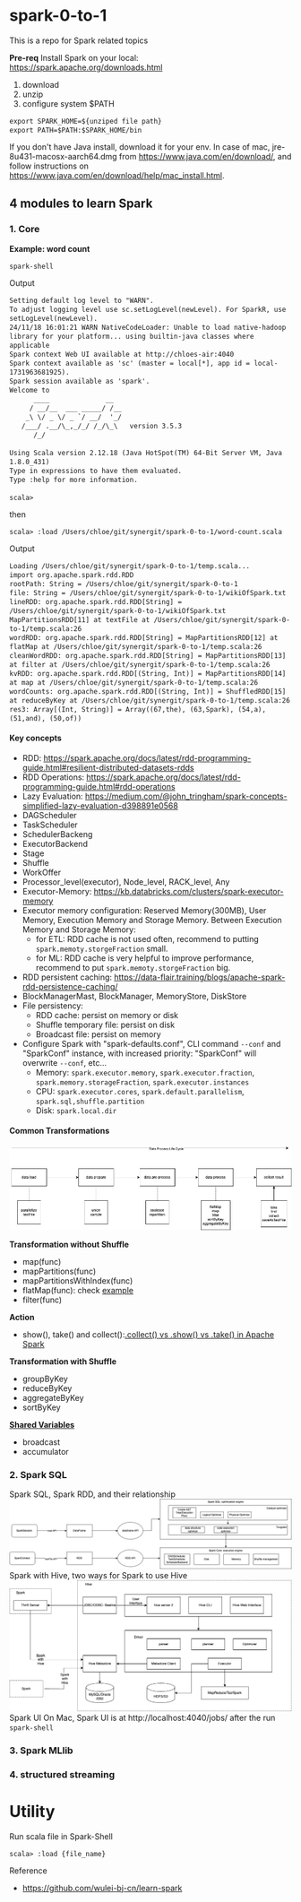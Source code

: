# spark-0-to-1
This is a repo for Spark related topics

**Pre-req**
Install Spark on your local: https://spark.apache.org/downloads.html
1. download
2. unzip
3. configure system $PATH
```shell
export SPARK_HOME=${unziped file path}
export PATH=$PATH:$SPARK_HOME/bin
```
If you don't have Java install, download it for your env. In case of mac, jre-8u431-macosx-aarch64.dmg from https://www.java.com/en/download/, and follow instructions on https://www.java.com/en/download/help/mac_install.html.

## 4 modules to learn Spark
### 1. Core
**Example: word count**
<br>

```shell
spark-shell
```
Output
```shell
Setting default log level to "WARN".
To adjust logging level use sc.setLogLevel(newLevel). For SparkR, use setLogLevel(newLevel).
24/11/18 16:01:21 WARN NativeCodeLoader: Unable to load native-hadoop library for your platform... using builtin-java classes where applicable
Spark context Web UI available at http://chloes-air:4040
Spark context available as 'sc' (master = local[*], app id = local-1731963681925).
Spark session available as 'spark'.
Welcome to
      ____              __
     / __/__  ___ _____/ /__
    _\ \/ _ \/ _ `/ __/  '_/
   /___/ .__/\_,_/_/ /_/\_\   version 3.5.3
      /_/
         
Using Scala version 2.12.18 (Java HotSpot(TM) 64-Bit Server VM, Java 1.8.0_431)
Type in expressions to have them evaluated.
Type :help for more information.

scala>
```
then 
```
scala> :load /Users/chloe/git/synergit/spark-0-to-1/word-count.scala
```
Output
```shell
Loading /Users/chloe/git/synergit/spark-0-to-1/temp.scala...
import org.apache.spark.rdd.RDD
rootPath: String = /Users/chloe/git/synergit/spark-0-to-1
file: String = /Users/chloe/git/synergit/spark-0-to-1/wikiOfSpark.txt
lineRDD: org.apache.spark.rdd.RDD[String] = /Users/chloe/git/synergit/spark-0-to-1/wikiOfSpark.txt MapPartitionsRDD[11] at textFile at /Users/chloe/git/synergit/spark-0-to-1/temp.scala:26
wordRDD: org.apache.spark.rdd.RDD[String] = MapPartitionsRDD[12] at flatMap at /Users/chloe/git/synergit/spark-0-to-1/temp.scala:26
cleanWordRDD: org.apache.spark.rdd.RDD[String] = MapPartitionsRDD[13] at filter at /Users/chloe/git/synergit/spark-0-to-1/temp.scala:26
kvRDD: org.apache.spark.rdd.RDD[(String, Int)] = MapPartitionsRDD[14] at map at /Users/chloe/git/synergit/spark-0-to-1/temp.scala:26
wordCounts: org.apache.spark.rdd.RDD[(String, Int)] = ShuffledRDD[15] at reduceByKey at /Users/chloe/git/synergit/spark-0-to-1/temp.scala:26
res3: Array[(Int, String)] = Array((67,the), (63,Spark), (54,a), (51,and), (50,of))
```

#### **Key concepts**

* RDD: https://spark.apache.org/docs/latest/rdd-programming-guide.html#resilient-distributed-datasets-rdds
* RDD Operations: https://spark.apache.org/docs/latest/rdd-programming-guide.html#rdd-operations
* Lazy Evaluation: https://medium.com/@john_tringham/spark-concepts-simplified-lazy-evaluation-d398891e0568
* DAGScheduler
* TaskScheduler
* SchedulerBackeng
* ExecutorBackend
* Stage
* Shuffle
* WorkOffer
* Processor_level(executor), Node_level, RACK_level, Any
* Executor-Memory: https://kb.databricks.com/clusters/spark-executor-memory
* Executor memory configuration: Reserved Memory(300MB), User Memory, Execution Memory and Storage Memory. Between Execution Memory and Storage Memory: 
    * for ETL: RDD cache is not used often, recommend to putting `spark.memoty.storgeFraction` small. 
    * for ML: RDD cache is very helpful to improve performance, recommend to put `spark.memoty.storgeFraction` big. 
* RDD persistent caching: https://data-flair.training/blogs/apache-spark-rdd-persistence-caching/
* BlockManagerMast, BlockManager, MemoryStore, DiskStore
* File persistency:
    * RDD cache: persist on memory or disk
    * Shuffle temporary file: persist on disk
    * Broadcast file: persist on memory
* Configure Spark with "spark-defaults.conf", CLI command `--conf` and "SparkConf" instance, with increased priority: "SparkConf" will overwrite `--conf`, etc...
    * Memory: `spark.executor.memory`, `spark.executor.fraction`, `spark.memory.storageFraction`, `spark.executor.instances`
    * CPU: `spark.executor.cores`, `spark.default.parallelism`, `spark.sql,shuffle.partition`
    * Disk: `spark.local.dir`


####  **Common Transformations**

![spark-data-life-cycle](/spark-core/spark-lifecycle-trans.jpg)


**Transformation without Shuffle**
<br>

* map(func)
* mapPartitions(func)
* mapPartitionsWithIndex(func)
* flatMap(func): check [example](./wordcount-flatmap.scala)
* filter(func)

**Action**
<br>
* show(), take() and collect():[.collect() vs .show() vs .take() in Apache Spark](https://medium.com/@vishalbarvaliya/collect-vs-show-vs-take-in-apache-spark-683531e149a1)

**Transformation with Shuffle**
<br>

* groupByKey
* reduceByKey
* aggregateByKey
* sortByKey

[**Shared Variables**](https://spark.apache.org/docs/3.5.0/rdd-programming-guide.html#shared-variables)
<br>

* broadcast
* accumulator

### 2. Spark SQL
Spark SQL, Spark RDD, and their relationship
![spark-sql](/spark-sql/spark-core-sql.png)
Spark with Hive, two ways for Spark to use Hive
![spark and hive](/spark-sql/hive+spark.png)
Spark UI
On Mac, Spark UI is at http://localhost:4040/jobs/ after the run `spark-shell`

### 3. Spark MLlib
### 4. structured streaming


# Utility

Run scala file in Spark-Shell
```
scala> :load {file_name}
```

Reference
* https://github.com/wulei-bj-cn/learn-spark
